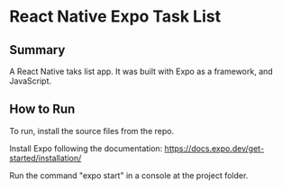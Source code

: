 # React Native Expo Task List

## Summary
A React Native taks list app. It was built with Expo as a framework, and JavaScript.

## How to Run
To run, install the source files from the repo.

Install Expo following the documentation: https://docs.expo.dev/get-started/installation/

Run the command "expo start" in a console at the project folder.
